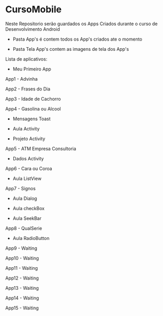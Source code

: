 ﻿# CursoMobile

Neste Repositorio serão guardados os Apps Criados durante o curso de Desenvolvimento Android

- Pasta App's é contem todos os App's criados ate o momento

- Pasta Tela App's contem as imagens de tela dos App's


Lista de aplicativos:

- Meu Primeiro App

App1 - Advinha

App2 - Frases do Dia

App3 - Idade de Cachorro

App4 - Gasolina ou Alcool

- Mensagens Toast

- Aula Activity

- Projeto Activity

App5 - ATM Empresa Consultoria

- Dados Activity

App6 - Cara ou Coroa

- Aula ListView

App7 - Signos

- Aula Dialog

- Aula checkBox

- Aula SeekBar

App8 - QualSerie

- Aula RadioButton

App9 - Waiting

App10 - Waiting

App11 - Waiting

App12 - Waiting

App13 - Waiting

App14 - Waiting

App15 - Waiting
